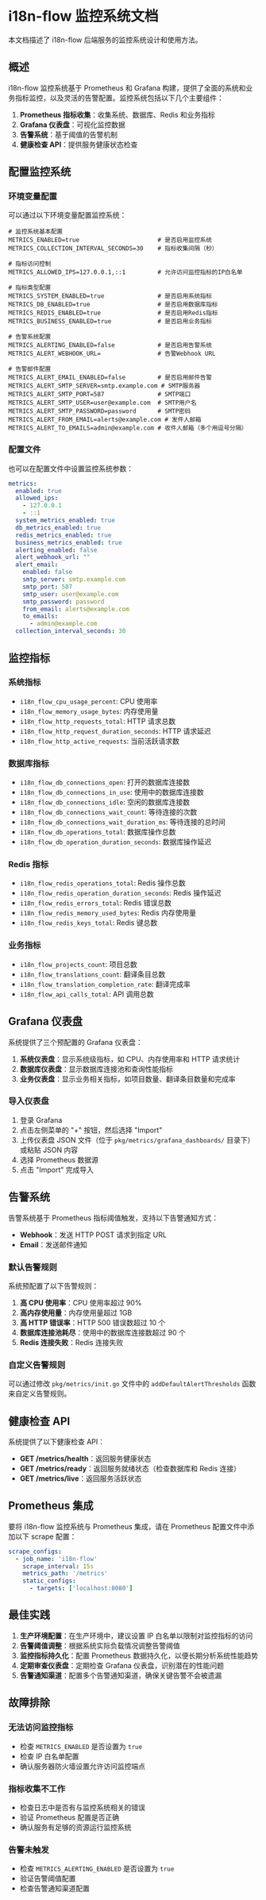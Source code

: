# i18n-flow 监控系统文档

本文档描述了 i18n-flow 后端服务的监控系统设计和使用方法。

## 概述

i18n-flow 监控系统基于 Prometheus 和 Grafana 构建，提供了全面的系统和业务指标监控，以及灵活的告警配置。监控系统包括以下几个主要组件：

1. **Prometheus 指标收集**：收集系统、数据库、Redis 和业务指标
2. **Grafana 仪表盘**：可视化监控数据
3. **告警系统**：基于阈值的告警机制
4. **健康检查 API**：提供服务健康状态检查

## 配置监控系统

### 环境变量配置

可以通过以下环境变量配置监控系统：

```
# 监控系统基本配置
METRICS_ENABLED=true                      # 是否启用监控系统
METRICS_COLLECTION_INTERVAL_SECONDS=30    # 指标收集间隔（秒）

# 指标访问控制
METRICS_ALLOWED_IPS=127.0.0.1,::1         # 允许访问监控指标的IP白名单

# 指标类型配置
METRICS_SYSTEM_ENABLED=true               # 是否启用系统指标
METRICS_DB_ENABLED=true                   # 是否启用数据库指标
METRICS_REDIS_ENABLED=true                # 是否启用Redis指标
METRICS_BUSINESS_ENABLED=true             # 是否启用业务指标

# 告警系统配置
METRICS_ALERTING_ENABLED=false            # 是否启用告警系统
METRICS_ALERT_WEBHOOK_URL=                # 告警Webhook URL

# 告警邮件配置
METRICS_ALERT_EMAIL_ENABLED=false         # 是否启用邮件告警
METRICS_ALERT_SMTP_SERVER=smtp.example.com # SMTP服务器
METRICS_ALERT_SMTP_PORT=587               # SMTP端口
METRICS_ALERT_SMTP_USER=user@example.com  # SMTP用户名
METRICS_ALERT_SMTP_PASSWORD=password      # SMTP密码
METRICS_ALERT_FROM_EMAIL=alerts@example.com # 发件人邮箱
METRICS_ALERT_TO_EMAILS=admin@example.com # 收件人邮箱（多个用逗号分隔）
```

### 配置文件

也可以在配置文件中设置监控系统参数：

```yaml
metrics:
  enabled: true
  allowed_ips:
    - 127.0.0.1
    - ::1
  system_metrics_enabled: true
  db_metrics_enabled: true
  redis_metrics_enabled: true
  business_metrics_enabled: true
  alerting_enabled: false
  alert_webhook_url: ""
  alert_email:
    enabled: false
    smtp_server: smtp.example.com
    smtp_port: 587
    smtp_user: user@example.com
    smtp_password: password
    from_email: alerts@example.com
    to_emails:
      - admin@example.com
  collection_interval_seconds: 30
```

## 监控指标

### 系统指标

- `i18n_flow_cpu_usage_percent`: CPU 使用率
- `i18n_flow_memory_usage_bytes`: 内存使用量
- `i18n_flow_http_requests_total`: HTTP 请求总数
- `i18n_flow_http_request_duration_seconds`: HTTP 请求延迟
- `i18n_flow_http_active_requests`: 当前活跃请求数

### 数据库指标

- `i18n_flow_db_connections_open`: 打开的数据库连接数
- `i18n_flow_db_connections_in_use`: 使用中的数据库连接数
- `i18n_flow_db_connections_idle`: 空闲的数据库连接数
- `i18n_flow_db_connections_wait_count`: 等待连接的次数
- `i18n_flow_db_connections_wait_duration_ms`: 等待连接的总时间
- `i18n_flow_db_operations_total`: 数据库操作总数
- `i18n_flow_db_operation_duration_seconds`: 数据库操作延迟

### Redis 指标

- `i18n_flow_redis_operations_total`: Redis 操作总数
- `i18n_flow_redis_operation_duration_seconds`: Redis 操作延迟
- `i18n_flow_redis_errors_total`: Redis 错误总数
- `i18n_flow_redis_memory_used_bytes`: Redis 内存使用量
- `i18n_flow_redis_keys_total`: Redis 键总数

### 业务指标

- `i18n_flow_projects_count`: 项目总数
- `i18n_flow_translations_count`: 翻译条目总数
- `i18n_flow_translation_completion_rate`: 翻译完成率
- `i18n_flow_api_calls_total`: API 调用总数

## Grafana 仪表盘

系统提供了三个预配置的 Grafana 仪表盘：

1. **系统仪表盘**：显示系统级指标，如 CPU、内存使用率和 HTTP 请求统计
2. **数据库仪表盘**：显示数据库连接池和查询性能指标
3. **业务仪表盘**：显示业务相关指标，如项目数量、翻译条目数量和完成率

### 导入仪表盘

1. 登录 Grafana
2. 点击左侧菜单的 "+" 按钮，然后选择 "Import"
3. 上传仪表盘 JSON 文件（位于 `pkg/metrics/grafana_dashboards/` 目录下）或粘贴 JSON 内容
4. 选择 Prometheus 数据源
5. 点击 "Import" 完成导入

## 告警系统

告警系统基于 Prometheus 指标阈值触发，支持以下告警通知方式：

- **Webhook**：发送 HTTP POST 请求到指定 URL
- **Email**：发送邮件通知

### 默认告警规则

系统预配置了以下告警规则：

1. **高 CPU 使用率**：CPU 使用率超过 90%
2. **高内存使用量**：内存使用量超过 1GB
3. **高 HTTP 错误率**：HTTP 500 错误数超过 10 个
4. **数据库连接池耗尽**：使用中的数据库连接数超过 90 个
5. **Redis 连接失败**：Redis 连接失败

### 自定义告警规则

可以通过修改 `pkg/metrics/init.go` 文件中的 `addDefaultAlertThresholds` 函数来自定义告警规则。

## 健康检查 API

系统提供了以下健康检查 API：

- **GET /metrics/health**：返回服务健康状态
- **GET /metrics/ready**：返回服务就绪状态（检查数据库和 Redis 连接）
- **GET /metrics/live**：返回服务活跃状态

## Prometheus 集成

要将 i18n-flow 监控系统与 Prometheus 集成，请在 Prometheus 配置文件中添加以下 scrape 配置：

```yaml
scrape_configs:
  - job_name: 'i18n-flow'
    scrape_interval: 15s
    metrics_path: '/metrics'
    static_configs:
      - targets: ['localhost:8080']
```

## 最佳实践

1. **生产环境配置**：在生产环境中，建议设置 IP 白名单以限制对监控指标的访问
2. **告警阈值调整**：根据系统实际负载情况调整告警阈值
3. **监控指标持久化**：配置 Prometheus 数据持久化，以便长期分析系统性能趋势
4. **定期审查仪表盘**：定期检查 Grafana 仪表盘，识别潜在的性能问题
5. **告警通知渠道**：配置多个告警通知渠道，确保关键告警不会被遗漏

## 故障排除

### 无法访问监控指标

- 检查 `METRICS_ENABLED` 是否设置为 `true`
- 检查 IP 白名单配置
- 确认服务器防火墙设置允许访问监控端点

### 指标收集不工作

- 检查日志中是否有与监控系统相关的错误
- 验证 Prometheus 配置是否正确
- 确认服务有足够的资源运行监控系统

### 告警未触发

- 检查 `METRICS_ALERTING_ENABLED` 是否设置为 `true`
- 验证告警阈值配置
- 检查告警通知渠道配置
